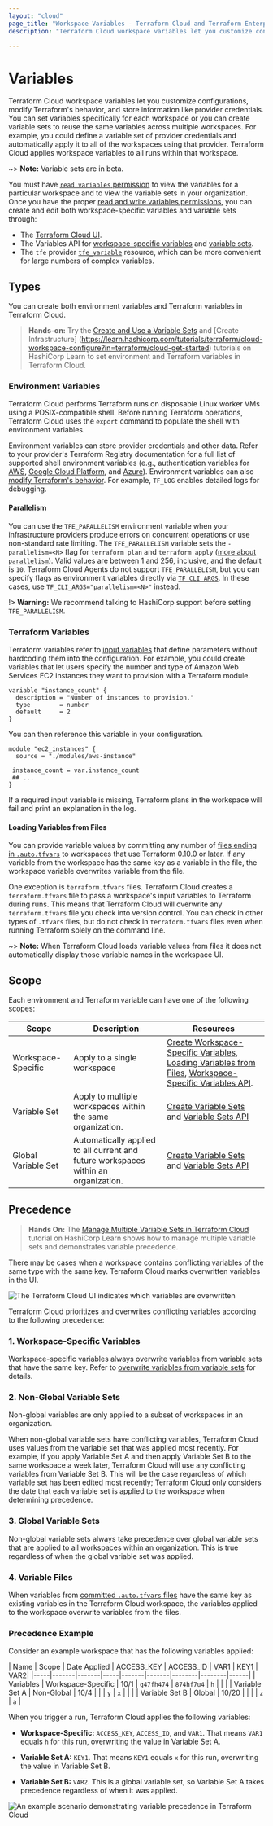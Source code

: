 ```yaml
---
layout: "cloud"
page_title: "Workspace Variables - Terraform Cloud and Terraform Enterprise"
description: "Terraform Cloud workspace variables let you customize configurations, modify Terraform's behavior, and store information like provider credentials."

---
```


# Variables

Terraform Cloud workspace variables let you customize configurations, modify Terraform's behavior, and store information like provider credentials. You can set variables specifically for each workspace or you can create variable sets to reuse the same variables across multiple workspaces. For example, you could define a variable set of provider credentials and automatically apply it to all of the workspaces using that provider. Terraform Cloud applies workspace variables to all runs within that workspace.

~> **Note:** Variable sets are in beta.

You must have [`read variables` permission](/docs/cloud/users-teams-organizations/permissions.html#general-workspace-permissions) to view the variables for a particular workspace and to view the variable sets in your organization. Once you have the proper [read and write variables permissions](/docs/cloud/users-teams-organizations/permissions.html#general-workspace-permissions), you can create and edit both workspace-specific variables and variable sets through:

- The [Terraform Cloud UI](/docs/cloud/workspaces/managing-variables.html).
- The Variables API for [workspace-specific variables](/docs/cloud/api/workspace-variables.html) and [variable sets](/docs/cloud/api/variable-sets.html).
- The `tfe` provider [`tfe_variable`](https://registry.terraform.io/providers/hashicorp/tfe/latest/docs/resources/variable) resource, which can be more convenient for large numbers of complex variables.

[permissions-citation]: #intentionally-unused---keep-for-maintainers



## Types

You can create both  environment variables and Terraform variables in Terraform Cloud.

> **Hands-on:** Try the [Create and Use a Variable Sets](https://learn.hashicorp.com/tutorials/terraform/cloud-create-variable-set?in=terraform/cloud-get-started) and [Create Infrastructure] (https://learn.hashicorp.com/tutorials/terraform/cloud-workspace-configure?in=terraform/cloud-get-started) tutorials on HashiCorp Learn to set environment and Terraform variables in Terraform Cloud.

### Environment Variables

Terraform Cloud performs Terraform runs on disposable Linux worker VMs using a POSIX-compatible shell. Before running Terraform operations, Terraform Cloud uses the `export` command to populate the shell with environment variables.

Environment variables can store provider credentials and other data. Refer to your provider's Terraform Registry documentation for a full list of supported shell environment variables (e.g., authentication variables for [AWS](https://registry.terraform.io/providers/hashicorp/aws/latest/docs#environment-variables), [Google Cloud Platform](https://registry.terraform.io/providers/hashicorp/google/latest/docs/guides/getting_started#adding-credentials), and [Azure](https://registry.terraform.io/providers/hashicorp/azurerm/latest/docs#argument-reference)). Environment variables can also [modify Terraform's behavior](/docs/cli/config/environment-variables.html). For example, `TF_LOG` enables detailed logs for debugging.

#### Parallelism

You can use the `TFE_PARALLELISM` environment variable when your infrastructure providers produce errors on concurrent operations or use non-standard rate limiting. The `TFE_PARALLELISM` variable sets the  `-parallelism=<N>` flag for  `terraform plan` and `terraform apply`  ([more about `parallelism`](/docs/internals/graph.html#walking-the-graph)). Valid values are between 1 and 256, inclusive, and the default is `10`. Terraform Cloud Agents do not support `TFE_PARALLELISM`, but you can specify flags as environment variables directly via [`TF_CLI_ARGS`](/docs/cli/config/environment-variables.html#tf-cli-args). In these cases, use `TF_CLI_ARGS="parallelism=<N>"` instead.

!> **Warning:** We recommend talking to HashiCorp support before setting `TFE_PARALLELISM`.

### Terraform Variables

Terraform variables refer to [input variables](/docs/language/values/variables.html) that define parameters without hardcoding them into the configuration. For example, you could create variables that let users specify the number and type of Amazon Web Services EC2 instances they want to provision with a Terraform module.

``` hcl
variable "instance_count" {
  description = "Number of instances to provision."
  type        = number
  default     = 2
}
```

You can then reference this variable in your configuration.

``` hcl
module "ec2_instances" {
  source = "./modules/aws-instance"

 instance_count = var.instance_count
 ## ...
}
```

If a required input variable is missing, Terraform plans in the workspace will fail and print an explanation in the log.

#### Loading Variables from Files

You can provide variable values by committing any number of [files ending in `.auto.tfvars`](/docs/language/values/variables.html#variable-files) to workspaces that use Terraform 0.10.0 or later. If any variable from the workspace has the same key as a variable in the file, the workspace variable overwrites variable from the file.

One exception is `terraform.tfvars` files. Terraform Cloud creates a `terraform.tfvars` file to pass a workspace's input variables to Terraform during runs. This means that Terraform Cloud will overwrite any `terraform.tfvars` file you check into version control. You can check in other types of `.tfvars` files, but do not check in `terraform.tfvars` files even when running Terraform solely on the command line.

~> **Note:** When Terraform Cloud loads variable values from files it does not automatically display those variable names in the workspace UI.

## Scope

Each environment and Terraform variable can have one of the following scopes:

| Scope | Description| Resources |
|-------|------------|-----------|
|Workspace-Specific | Apply to a single workspace | [Create Workspace-Specific Variables](/docs/cloud/workspaces/managing-variables.html#workspace-specific-variables), [Loading Variables from Files](#loading-variables-from-files), [Workspace-Specific Variables API](/docs/cloud/api/workspace-variables.html).|
|Variable Set | Apply to multiple workspaces within the same organization. | [Create Variable Sets](/docs/cloud/workspaces/managing-variables.html#variable-sets) and [Variable Sets API](/docs/cloud/api/variable-sets.html)|
|Global Variable Set | Automatically applied to all current and future workspaces within an organization. | [Create Variable Sets](/docs/cloud/workspaces/managing-variables.html#variable-sets) and [Variable Sets API](/docs/cloud/api/variable-sets.html)|



## Precedence

> **Hands On:** The [Manage Multiple Variable Sets in Terraform Cloud](https://learn.hashicorp.com/tutorials/terraform/cloud-multiple-variable-sets) tutorial on HashiCorp Learn shows how to manage multiple variable sets and demonstrates variable precedence.


There may be cases when a workspace contains conflicting variables of the same type with the same key. Terraform Cloud marks overwritten variables in the UI.

![The Terraform Cloud UI indicates which variables are overwritten](/docs/cloud/workspaces/images/ui-overwritten-variables.png)

Terraform Cloud prioritizes and overwrites conflicting variables according to the following precedence:

### 1. Workspace-Specific Variables

Workspace-specific variables always overwrite variables from variable sets that have the same key. Refer to [overwrite variables from variable sets](/docs/cloud/workspaces/managing-variables.html#overwrite-variable-sets) for details.

### 2. Non-Global Variable Sets

Non-global variables are only applied to a subset of workspaces in an organization.

When non-global variable sets have conflicting variables, Terraform Cloud uses values from the variable set that was applied most recently. For example, if you apply Variable Set A and then apply Variable Set B to the same workspace a week later, Terraform Cloud will use any conflicting variables from Variable Set B. This will be the case regardless of which variable set has been edited most recently; Terraform Cloud only considers the date that each variable set is applied to the workspace when determining precedence.

### 3. Global Variable Sets

Non-global variable sets always take precedence over global variable sets that are applied to all workspaces within an organization. This is true regardless of when the global variable set was applied.

### 4. Variable Files

When variables from [committed `.auto.tfvars` files](#loading-variables-from-files) have the same key as existing variables in the Terraform Cloud workspace, the variables applied to the workspace overwrite variables from the files.



### Precedence Example

Consider an example workspace that has the following variables applied:

| Name | Scope | Date Applied | ACCESS_KEY | ACCESS_ID | VAR1 | KEY1 | VAR2|
|-----|-------|-------|-----|-------|-------|--------|--------|------|
| Variables | Workspace-Specific | 10/1 | `g47fh474` | `874hf7u4` | `h` |     |     |
| Variable Set A | Non-Global | 10/4 |   |   | `y` | `x` |   |   |
| Variable Set B | Global | 10/20 |   |     |   |  `z` | `a` |

When you trigger a run, Terraform Cloud applies the following variables:

- **Workspace-Specific:** `ACCESS_KEY`, `ACCESS_ID`, and `VAR1`. That means `VAR1` equals `h` for this run, overwriting the value in Variable Set A.

- **Variable Set A:** `KEY1`. That means `KEY1` equals `x` for this run, overwriting the value in Variable Set B.

- **Variable Set B:** `VAR2`. This is a global variable set, so Variable Set A takes precedence regardless of when it was applied.

![An example scenario demonstrating variable precedence in Terraform Cloud](/docs/cloud/workspaces/images/variable-precedence-example.png)